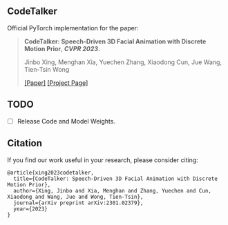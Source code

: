 ## **CodeTalker**

Official PyTorch implementation for the paper:

> **CodeTalker: Speech-Driven 3D Facial Animation with Discrete Motion Prior**, ***CVPR 2023***.
>
> Jinbo Xing, Menghan Xia, Yuechen Zhang, Xiaodong Cun, Jue Wang, Tien-Tsin Wong
>
> [[Paper]](https://arxiv.org/abs/2301.02379) [[Project Page]](https://doubiiu.github.io/projects/codetalker/) 

## **TODO**

- [ ] Release Code and Model Weights.

## **Citation**

If you find our work useful in your research, please consider citing:

```
@article{xing2023codetalker,
  title={CodeTalker: Speech-Driven 3D Facial Animation with Discrete Motion Prior},
  author={Xing, Jinbo and Xia, Menghan and Zhang, Yuechen and Cun, Xiaodong and Wang, Jue and Wong, Tien-Tsin},
  journal={arXiv preprint arXiv:2301.02379},
  year={2023}
}
```
